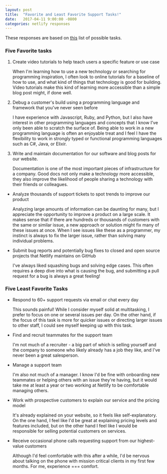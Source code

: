 ```yaml
---
layout: post
title:  "Favorite and Least Favorite Support Tasks!"
date:   2017-04-11 9:00:00 -0800
categories: netlify responses
---
```


These responses are based on [this][response-list] list of possible tasks.

### Five Favorite tasks
1. Create video tutorials to help teach users a specific feature or use case

    When I'm learning how to use a new technology or searching for programming inspiration, I often look to online tutorials for a baseline of how to use, and what kind of things that technology is good for building. Video tutorials make this kind of learning more accessible than a simple blog post might, if done well.

2. Debug a customer's build using a programming language and framework that you've never seen before

    I have experience with Javascript, Ruby, and Python, but I also have interest in other programming languages and concepts that I know I've only been able to scratch the surface of. Being able to work in a new programming language is often an enjoyable treat and I feel I have the flexibility to work in strongly typed or functional programming languages such as C#, Java, or Elixir.


3. Write and maintain documentation for our software and blog posts for our website.

    Documentation is one of the most important pieces of infrastructure for a company. Good docs not only make a technology more accessible, they also improve the likelihood of people sharing a technology with their friends or colleagues.

* Analyze thousands of support tickets to spot trends to improve our product

    Analyzing large amounts of information can be daunting for many, but I appreciate the opportunity to improve a product on a large scale. It makes sense that if there are hundreds or thousands of customers with the same or similar issue, a new approach or solution might fix many of these issues at once. When I see issues like these as a programmer, my instinct is always to fix the larger issue, rather than solving many individual problems.

* Submit bug reports and potentially bug fixes to closed and open source projects that Netlify maintains on GitHub

    I've always liked squashing bugs and solving edge cases. This often requires a deep dive into what is causing the bug, and submitting a pull request for a bug is always a great feeling!

### Five Least Favorite Tasks

* Respond to 60+ support requests via email or chat every day

    This sounds painful! While I consider myself solid at multitasking, I prefer to focus on one or several issues per day. On the other hand, if the focus of this task is more for quicker issues or directing larger issues to other staff, I could see myself keeping up with this task.

* Find and recruit teammates for the support team

    I'm not much of a recruiter - a big part of which is selling yourself and the company to someone who likely already has a job they like, and I've never been a great salesperson.

* Manage a support team

    I'm also not much of a manager. I know I'd be fine with onboarding new teammates or helping others with an issue they're having, but it would take me at least a year or two working at Netlify to be comfortable managing others.

* Work with prospective customers to explain our service and the pricing model

    It's already explained on your website, so it feels like self-explanatory. On the one hand, I feel like I'd be great at explaining pricing levels and features included, but on the other hand I feel like I would be responsible for selling potential customers on services.

* Receive occasional phone calls requesting support from our highest-value customers

    Although I'd feel comfortable with this after a while, I'd be nervous about talking on the phone with mission critical clients in my first few months. For me, experience === comfort.


[response-list]: https://gist.github.com/fool/b0f254ff8c72a5765b6a9138249789d6
